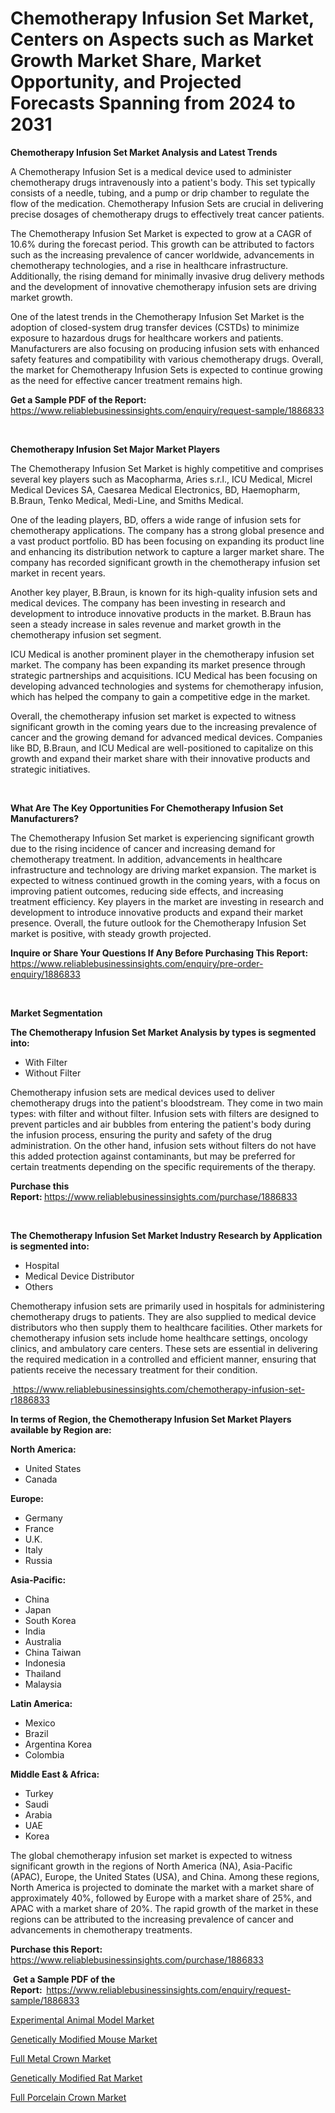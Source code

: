 <p><h1>Chemotherapy Infusion Set Market, Centers on Aspects such as Market Growth Market Share, Market Opportunity, and Projected Forecasts Spanning from 2024 to 2031</h1></p><p><strong>Chemotherapy Infusion Set Market Analysis and Latest Trends</strong></p>
<p><p>A Chemotherapy Infusion Set is a medical device used to administer chemotherapy drugs intravenously into a patient's body. This set typically consists of a needle, tubing, and a pump or drip chamber to regulate the flow of the medication. Chemotherapy Infusion Sets are crucial in delivering precise dosages of chemotherapy drugs to effectively treat cancer patients.</p><p>The Chemotherapy Infusion Set Market is expected to grow at a CAGR of 10.6% during the forecast period. This growth can be attributed to factors such as the increasing prevalence of cancer worldwide, advancements in chemotherapy technologies, and a rise in healthcare infrastructure. Additionally, the rising demand for minimally invasive drug delivery methods and the development of innovative chemotherapy infusion sets are driving market growth.</p><p>One of the latest trends in the Chemotherapy Infusion Set Market is the adoption of closed-system drug transfer devices (CSTDs) to minimize exposure to hazardous drugs for healthcare workers and patients. Manufacturers are also focusing on producing infusion sets with enhanced safety features and compatibility with various chemotherapy drugs. Overall, the market for Chemotherapy Infusion Sets is expected to continue growing as the need for effective cancer treatment remains high.</p></p>
<p><strong>Get a Sample PDF of the Report:&nbsp;</strong> <a href="https://www.reliablebusinessinsights.com/enquiry/request-sample/1886833">https://www.reliablebusinessinsights.com/enquiry/request-sample/1886833</a></p>
<p>&nbsp;</p>
<p><strong>Chemotherapy Infusion Set Major Market Players</strong></p>
<p><p>The Chemotherapy Infusion Set Market is highly competitive and comprises several key players such as Macopharma, Aries s.r.l., ICU Medical, Micrel Medical Devices SA, Caesarea Medical Electronics, BD, Haemopharm, B.Braun, Tenko Medical, Medi-Line, and Smiths Medical. </p><p>One of the leading players, BD, offers a wide range of infusion sets for chemotherapy applications. The company has a strong global presence and a vast product portfolio. BD has been focusing on expanding its product line and enhancing its distribution network to capture a larger market share. The company has recorded significant growth in the chemotherapy infusion set market in recent years.</p><p>Another key player, B.Braun, is known for its high-quality infusion sets and medical devices. The company has been investing in research and development to introduce innovative products in the market. B.Braun has seen a steady increase in sales revenue and market growth in the chemotherapy infusion set segment.</p><p>ICU Medical is another prominent player in the chemotherapy infusion set market. The company has been expanding its market presence through strategic partnerships and acquisitions. ICU Medical has been focusing on developing advanced technologies and systems for chemotherapy infusion, which has helped the company to gain a competitive edge in the market.</p><p>Overall, the chemotherapy infusion set market is expected to witness significant growth in the coming years due to the increasing prevalence of cancer and the growing demand for advanced medical devices. Companies like BD, B.Braun, and ICU Medical are well-positioned to capitalize on this growth and expand their market share with their innovative products and strategic initiatives.</p></p>
<p>&nbsp;</p>
<p><strong>What Are The Key Opportunities For Chemotherapy Infusion Set Manufacturers?</strong></p>
<p><p>The Chemotherapy Infusion Set market is experiencing significant growth due to the rising incidence of cancer and increasing demand for chemotherapy treatment. In addition, advancements in healthcare infrastructure and technology are driving market expansion. The market is expected to witness continued growth in the coming years, with a focus on improving patient outcomes, reducing side effects, and increasing treatment efficiency. Key players in the market are investing in research and development to introduce innovative products and expand their market presence. Overall, the future outlook for the Chemotherapy Infusion Set market is positive, with steady growth projected.</p></p>
<p><strong>Inquire or Share Your Questions If Any Before Purchasing This Report:</strong> <a href="https://www.reliablebusinessinsights.com/enquiry/pre-order-enquiry/1886833">https://www.reliablebusinessinsights.com/enquiry/pre-order-enquiry/1886833</a></p>
<p>&nbsp;</p>
<p><strong>Market Segmentation</strong></p>
<p><strong>The Chemotherapy Infusion Set Market Analysis by types is segmented into:</strong></p>
<p><ul><li>With Filter</li><li>Without Filter</li></ul></p>
<p><p>Chemotherapy infusion sets are medical devices used to deliver chemotherapy drugs into the patient's bloodstream. They come in two main types: with filter and without filter. Infusion sets with filters are designed to prevent particles and air bubbles from entering the patient's body during the infusion process, ensuring the purity and safety of the drug administration. On the other hand, infusion sets without filters do not have this added protection against contaminants, but may be preferred for certain treatments depending on the specific requirements of the therapy.</p></p>
<p><strong>Purchase this Report:&nbsp;</strong><a href="https://www.reliablebusinessinsights.com/purchase/1886833">https://www.reliablebusinessinsights.com/purchase/1886833</a></p>
<p>&nbsp;</p>
<p><strong>The Chemotherapy Infusion Set Market Industry Research by Application is segmented into:</strong></p>
<p><ul><li>Hospital</li><li>Medical Device Distributor</li><li>Others</li></ul></p>
<p><p>Chemotherapy infusion sets are primarily used in hospitals for administering chemotherapy drugs to patients. They are also supplied to medical device distributors who then supply them to healthcare facilities. Other markets for chemotherapy infusion sets include home healthcare settings, oncology clinics, and ambulatory care centers. These sets are essential in delivering the required medication in a controlled and efficient manner, ensuring that patients receive the necessary treatment for their condition.</p></p>
<p><a href="https://www.reliablebusinessinsights.com/chemotherapy-infusion-set-r1886833">&nbsp;https://www.reliablebusinessinsights.com/chemotherapy-infusion-set-r1886833</a></p>
<p><strong>In terms of Region, the Chemotherapy Infusion Set Market Players available by Region are:</strong></p>
<p>
    <p> <strong> North America: </strong>
        <ul>
            <li>United States</li>
            <li>Canada</li>
        </ul>
        </p> 
    <p> <strong> Europe: </strong>
        <ul>
            <li>Germany</li>
            <li>France</li>
            <li>U.K.</li>
            <li>Italy</li>
            <li>Russia</li>
        </ul>
        </p> 
    <p> <strong> Asia-Pacific: </strong>
        <ul>
            <li>China</li>
            <li>Japan</li>
            <li>South Korea</li>
            <li>India</li>
            <li>Australia</li>
            <li>China Taiwan</li>
            <li>Indonesia</li>
            <li>Thailand</li>
            <li>Malaysia</li>
        </ul>
        </p> 
    <p> <strong> Latin America: </strong>
        <ul>
            <li>Mexico</li>
            <li>Brazil</li>
            <li>Argentina Korea</li>
            <li>Colombia</li>
        </ul>
        </p> 
    <p> <strong> Middle East & Africa: </strong>
        <ul>
            <li>Turkey</li>
            <li>Saudi</li>
            <li>Arabia</li>
            <li>UAE</li>
            <li>Korea</li>
        </ul>
    </p>
    </p>
<p><p>The global chemotherapy infusion set market is expected to witness significant growth in the regions of North America (NA), Asia-Pacific (APAC), Europe, the United States (USA), and China. Among these regions, North America is projected to dominate the market with a market share of approximately 40%, followed by Europe with a market share of 25%, and APAC with a market share of 20%. The rapid growth of the market in these regions can be attributed to the increasing prevalence of cancer and advancements in chemotherapy treatments.</p></p>
<p><strong>Purchase this Report: </strong><a href="https://www.reliablebusinessinsights.com/purchase/1886833">https://www.reliablebusinessinsights.com/purchase/1886833</a></p>
<p>&nbsp;<strong>Get a Sample PDF of the Report:&nbsp;&nbsp;</strong><a href="https://www.reliablebusinessinsights.com/enquiry/request-sample/1886833">https://www.reliablebusinessinsights.com/enquiry/request-sample/1886833</a></p>
<p><strong></strong></p>
<p><p><a href="https://github.com/JordyBecker/Market-Research-Report-List-1/blob/main/experimental-animal-model-market.md">Experimental Animal Model Market</a></p><p><a href="https://github.com/ranaacryptoaddmin/Market-Research-Report-List-1/blob/main/genetically-modified-mouse-market.md">Genetically Modified Mouse Market</a></p><p><a href="https://github.com/sydneyHley85/Market-Research-Report-List-1/blob/main/full-metal-crown-market.md">Full Metal Crown Market</a></p><p><a href="https://github.com/jadenRaynor/Market-Research-Report-List-1/blob/main/genetically-modified-rat-market.md">Genetically Modified Rat Market</a></p><p><a href="https://github.com/trameciabutler45/Market-Research-Report-List-1/blob/main/full-porcelain-crown-market.md">Full Porcelain Crown Market</a></p></p>